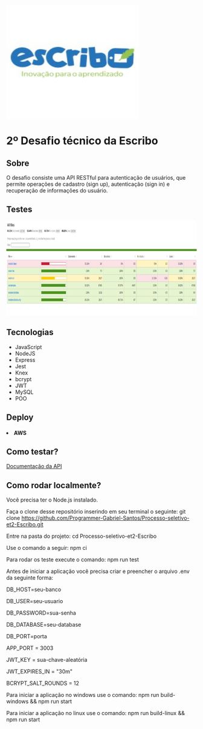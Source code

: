 <img src="https://github.com/Programmer-Gabriel-Santos/Processo-seletivo-et1-Escribo/blob/main/escribocom_logo.jpeg?raw=true" width="350" height="300" alt="Escribo Inovação para o Aprendizado">

 
# 2º Desafio técnico da Escribo


## Sobre

O desafio consiste uma API RESTful para autenticação de usuários, que permite operações de cadastro (sign up), autenticação (sign in) e recuperação de informações do usuário.

## Testes


<img src="https://github.com/Programmer-Gabriel-Santos/Processo-seletivo-et2-Escribo/blob/main/coverage.png?raw=true" width="900" height="250" alt="Resultado dos testes">



## Tecnologias

- JavaScript
- NodeJS
- Express
- Jest
- Knex
- bcrypt
- JWT
- MySQL
- POO

## Deploy

####  <li>AWS</li>

## Como testar?


 <a href="https://documenter.getpostman.com/view/21555755/2s9YeBfZQK" target="_blank">Documentação da API</a>


## Como rodar localmente?


Você precisa ter o Node.js instalado.

Faça o clone desse repositório inserindo em seu terminal o seguinte: git clone https://github.com/Programmer-Gabriel-Santos/Processo-seletivo-et2-Escribo.git

Entre na pasta do projeto: cd Processo-seletivo-et2-Escribo

Use o comando a seguir: npm ci

Para rodar os teste execute o comando: npm run test

Antes de iniciar a aplicação você precisa criar e preencher o arquivo .env da seguinte forma:

DB_HOST=seu-banco


DB_USER=seu-usuario


DB_PASSWORD=sua-senha


DB_DATABASE=seu-database


DB_PORT=porta


APP_PORT = 3003


JWT_KEY = sua-chave-aleatória


JWT_EXPIRES_IN = "30m"


BCRYPT_SALT_ROUNDS = 12

Para iniciar a aplicação no windows use o comando: npm run build-windows && npm run start


Para iniciar a aplicação no linux use o comando: npm run build-linux && npm run start



<br/>
<br/>
<br/>
